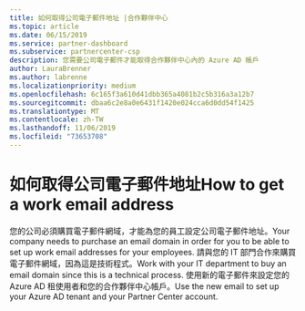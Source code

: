 ```yaml
---
title: 如何取得公司電子郵件地址 |合作夥伴中心
ms.topic: article
ms.date: 06/15/2019
ms.service: partner-dashboard
ms.subservice: partnercenter-csp
description: 您需要公司電子郵件才能取得合作夥伴中心內的 Azure AD 帳戶
author: LauraBrenner
ms.author: labrenne
ms.localizationpriority: medium
ms.openlocfilehash: 6c165f3a610d41dbb365a4081b2c5b316a3a12b7
ms.sourcegitcommit: dbaa6c2e8a0e6431f1420e024cca6d0dd54f1425
ms.translationtype: MT
ms.contentlocale: zh-TW
ms.lasthandoff: 11/06/2019
ms.locfileid: "73653708"
---
```

# <a name="how-to-get-a-work-email-address"></a><span data-ttu-id="9ab6c-103">如何取得公司電子郵件地址</span><span class="sxs-lookup"><span data-stu-id="9ab6c-103">How to get a work email address</span></span>

<span data-ttu-id="9ab6c-104">您的公司必須購買電子郵件網域，才能為您的員工設定公司電子郵件地址。</span><span class="sxs-lookup"><span data-stu-id="9ab6c-104">Your company needs to purchase an email domain in order for you to be able to set up work email addresses for your employees.</span></span> <span data-ttu-id="9ab6c-105">請與您的 IT 部門合作來購買電子郵件網域，因為這是技術程式。</span><span class="sxs-lookup"><span data-stu-id="9ab6c-105">Work with your IT department to buy an email domain since this is a technical process.</span></span> <span data-ttu-id="9ab6c-106">使用新的電子郵件來設定您的 Azure AD 租使用者和您的合作夥伴中心帳戶。</span><span class="sxs-lookup"><span data-stu-id="9ab6c-106">Use the new email to set up your Azure AD tenant and your Partner Center account.</span></span>

